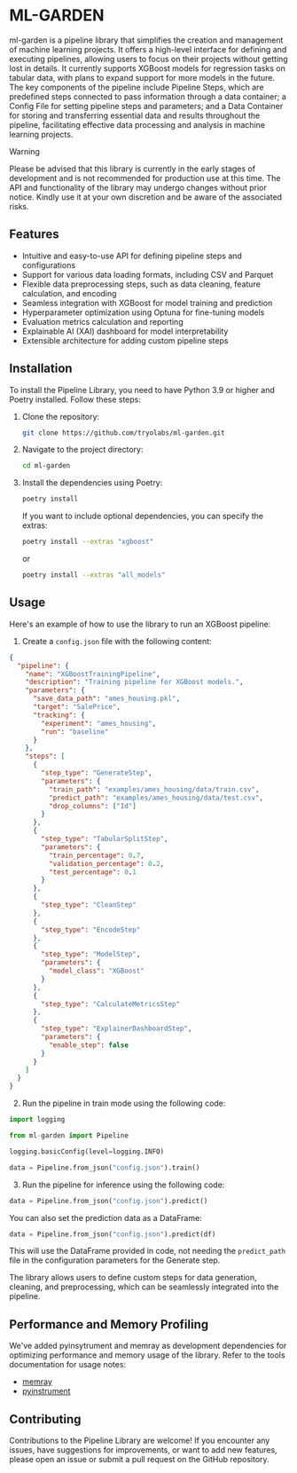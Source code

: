 # ML-GARDEN

ml-garden is a pipeline library that simplifies the creation and management of machine learning projects. It offers a high-level interface for defining and executing pipelines, allowing users to focus on their projects without getting lost in details. It currently supports XGBoost models for regression tasks on tabular data, with plans to expand support for more models in the future.
The key components of the pipeline include Pipeline Steps, which are predefined steps connected to pass information through a data container; a Config File for setting pipeline steps and parameters; and a Data Container for storing and transferring essential data and results throughout the pipeline, facilitating effective data processing and analysis in machine learning projects.

> [!WARNING]
> Please be advised that this library is currently in the early stages of development and is not recommended for production use at this time. The API and functionality of the library may undergo changes without prior notice. Kindly use it at your own discretion and be aware of the associated risks.

## Features

- Intuitive and easy-to-use API for defining pipeline steps and configurations
- Support for various data loading formats, including CSV and Parquet
- Flexible data preprocessing steps, such as data cleaning, feature calculation, and encoding
- Seamless integration with XGBoost for model training and prediction
- Hyperparameter optimization using Optuna for fine-tuning models
- Evaluation metrics calculation and reporting
- Explainable AI (XAI) dashboard for model interpretability
- Extensible architecture for adding custom pipeline steps

## Installation

To install the Pipeline Library, you need to have Python 3.9 or higher and Poetry installed. Follow these steps:

1. Clone the repository:

   ```bash
   git clone https://github.com/tryolabs/ml-garden.git
   ```

2. Navigate to the project directory:

   ```bash
   cd ml-garden
   ```

3. Install the dependencies using Poetry:

   ```bash
   poetry install
   ```

   If you want to include optional dependencies, you can specify the extras:

   ```bash
   poetry install --extras "xgboost"
   ```

   or

   ```bash
   poetry install --extras "all_models"
   ```

## Usage

Here's an example of how to use the library to run an XGBoost pipeline:

1. Create a `config.json` file with the following content:

```json
{
  "pipeline": {
    "name": "XGBoostTrainingPipeline",
    "description": "Training pipeline for XGBoost models.",
    "parameters": {
      "save_data_path": "ames_housing.pkl",
      "target": "SalePrice",
      "tracking": {
        "experiment": "ames_housing",
        "run": "baseline"
      }
    },
    "steps": [
      {
        "step_type": "GenerateStep",
        "parameters": {
          "train_path": "examples/ames_housing/data/train.csv",
          "predict_path": "examples/ames_housing/data/test.csv",
          "drop_columns": ["Id"]
        }
      },
      {
        "step_type": "TabularSplitStep",
        "parameters": {
          "train_percentage": 0.7,
          "validation_percentage": 0.2,
          "test_percentage": 0.1
        }
      },
      {
        "step_type": "CleanStep"
      },
      {
        "step_type": "EncodeStep"
      },
      {
        "step_type": "ModelStep",
        "parameters": {
          "model_class": "XGBoost"
        }
      },
      {
        "step_type": "CalculateMetricsStep"
      },
      {
        "step_type": "ExplainerDashboardStep",
        "parameters": {
          "enable_step": false
        }
      }
    ]
  }
}
```

2. Run the pipeline in train mode using the following code:

```python
import logging

from ml-garden import Pipeline

logging.basicConfig(level=logging.INFO)

data = Pipeline.from_json("config.json").train()
```

3. Run the pipeline for inference using the following code:

```python
data = Pipeline.from_json("config.json").predict()
```

You can also set the prediction data as a DataFrame:

```python
data = Pipeline.from_json("config.json").predict(df)
```

This will use the DataFrame provided in code, not needing the `predict_path` file in the configuration parameters for the Generate step.

The library allows users to define custom steps for data generation, cleaning, and preprocessing, which can be seamlessly integrated into the pipeline.

## Performance and Memory Profiling

We've added pyinsytrument and memray as development dependencies for optimizing performance and memory usage of the library.
Refer to the tools documentation for usage notes:

- [memray](https://github.com/bloomberg/memray?tab=readme-ov-file#usage)
- [pyinstrument](https://pyinstrument.readthedocs.io/en/latest/guide.html#profile-a-python-cli-command)

## Contributing

Contributions to the Pipeline Library are welcome! If you encounter any issues, have suggestions for improvements, or want to add new features, please open an issue or submit a pull request on the GitHub repository.
